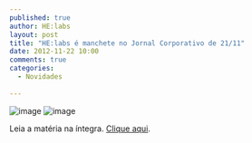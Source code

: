 ```yaml
---
published: true
author: HE:labs
layout: post
title: "HE:labs é manchete no Jornal Corporativo de 21/11"
date: 2012-11-22 10:00
comments: true
categories:
  - Novidades
     
---
```

![image](/blog/images/posts/2012-11-22/jornalcorporativo.jpg)
![image](/blog/images/posts/2012-11-22/jornalcorporativo2.jpg)

Leia a matéria na íntegra. [Clique aqui](http://www.jornalcorporativo.com/companhias/item/20768-aliar-rapidez-e-efici%C3%AAncia-%C3%A9-desafio-da-ind%C3%BAstria-de-softwares.html).
